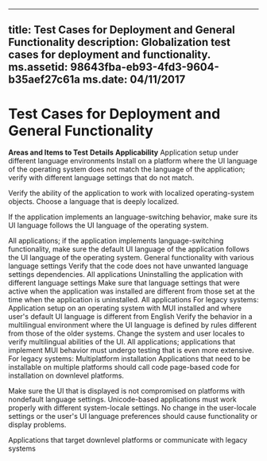 
---
title: Test Cases for Deployment and General Functionality
description: Globalization test cases for deployment and functionality.
ms.assetid: 98643fba-eb93-4fd3-9604-b35aef27c61a
ms.date: 04/11/2017
---

# Test Cases for Deployment and General Functionality

**Areas and Items to Test**
**Details**
**Applicability**
Application setup under different language environments
Install on a platform where the UI language of the operating system does not match the language of the application; verify with different language settings that do not match.

Verify the ability of the application to work with localized operating-system objects. Choose a language that is deeply localized.

If the application implements an language-switching behavior, make sure its UI language follows the UI language of the operating system.

All applications; if the application implements language-switching functionality, make sure the default UI language of the application follows the UI language of the operating system.
General functionality with various language settings
Verify that the code does not have unwanted language settings dependencies.
All applications
Uninstalling the application with different language settings
Make sure that language settings that were active when the application was installed are different from those set at the time when the application is uninstalled.
All applications
For legacy systems: Application setup on an operating system with MUI installed and where user's default UI language is different from English
Verify the behavior in a multilingual environment where the UI language is defined by rules different from those of the older systems. Change the system and user locales to verify multilingual abilities of the UI.
All applications; applications that implement MUI behavior must undergo testing that is even more extensive.
For legacy systems: Multiplatform installation
Applications that need to be installable on multiple platforms should call code page-based code for installation on downlevel platforms.

Make sure the UI that is displayed is not compromised on platforms with nondefault language settings. Unicode-based applications must work properly with different system-locale settings. No change in the user-locale settings or the user's UI language preferences should cause functionality or display problems.

Applications that target downlevel platforms or communicate with legacy systems


